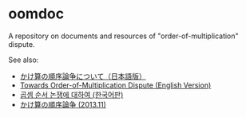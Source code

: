oomdoc
======

A repository on documents and resources of "order-of-multiplication" dispute.

See also:

+ [かけ算の順序論争について（日本語版）](http://d.hatena.ne.jp/takehikom/20131116/1384560000)
+ [Towards Order-of-Multiplication Dispute (English Version)](http://d.hatena.ne.jp/takehikom/20131117/1384646400)
+ [곱셈 순서 논쟁에 대하여 (한국어판)](http://d.hatena.ne.jp/takehikom/20131203/1385996400)
+ [かけ算の順序論争 (2013.11)](http://d.hatena.ne.jp/takehikom/20131115/1384520634)

